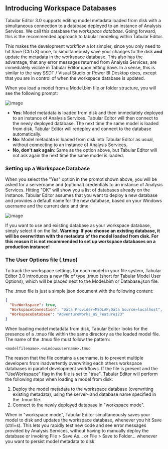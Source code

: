 ﻿## Introducing Workspace Databases
Tabular Editor 3.0 supports editing model metadata loaded from disk with a simultaneous connection to a database deployed to an instance of Analysis Services. We call this database the _workspace database_. Going forward, this is the recommended approach to tabular modeling within Tabular Editor.

This makes the development workflow a lot simpler, since you only need to hit Save (Ctrl+S) once, to simultaneously save your changes to the disk **and** update the metadata in the workspace database. This also has the advantage, that any error messages returned from Analysis Services, are immediately visible in Tabular Editor upon hitting Save. In a sense, this is similar to the way SSDT / Visual Studio or Power BI Desktop does, except that you are in control of when the workspace database is updated.

When you load a model from a Model.bim file or folder structure, you will see the following prompt:

![image](https://user-images.githubusercontent.com/8976200/58166683-a65db180-7c8a-11e9-9df3-be9a716b3ad1.png)

* **Yes**: Model metadata is loaded from disk and then immediately deployed to an instance of Analysis Services. Tabular Editor will then connect to the newly deployed database. The next time the same model is loaded from disk, Tabular Editor will redeploy and connect to the database automatically.
* **No**: Model metadata is loaded from disk into Tabular Editor as usual, without connecting to an instance of Analysis Services.
* **No, don't ask again**: Same as the option above, but Tabular Editor will not ask again the next time the same model is loaded.

### Setting up a Workspace Database

When you select the "Yes" option in the prompt shown above, you will be asked for a servername and (optional) credentials to an instance of Analysis Services. Hitting "OK" will show you a list of databases already on the instance. Tabular Editor assumes that you want to deploy a new database and provides a default name for the new database, based on your Windows username and the current date and time:

![image](https://user-images.githubusercontent.com/8976200/58179509-a10f5f80-7ca8-11e9-9764-4cb76b9d1a8b.png)

If you want to use and existing database as your workspace database, simply select it on the list. **Warning: If you choose an existing database, it will be overwritten with the metadata of the model loaded from disk. For this reason it is not recommended to set up workspace databases on a production instance!**

### The User Options file (.tmuo)

To track the workspace settings for each model in your file system, Tabular Editor 3.0 introduces a new file of type .tmuo (short for Tabular Model User Options), which will be placed next to the Model.bim or Database.json file.

The .tmuo file is just a simple json document with the following content:

```json
{
  "UseWorkspace": true,
  "WorkspaceConnection": "Data Provider=MSOLAP;Data Source=localhost",
  "WorkspaceDatabase": "AdventureWorks_WS_Feature123"
}
```

When loading model metadata from disk, Tabular Editor looks for the presence of a .tmuo file within the same directory as the loaded model file. The name of the .tmuo file must follow the pattern:

```
<modelfilename>.<windowsusername>.tmuo
```

The reason that the file contains a username, is to prevent multiple developers from inadvertently overwriting each others workspace databases in parallel development workflows. If the file is present and the "UseWorkspace" flag in the file is set to "true", Tabular Editor will perform the following steps when loading a model from disk:

1. Deploy the model metadata to the workspace database (overwriting existing metadata), using the server- and database name specified in the .tmuo file.
2. Connect to the newly deployed database in "workspace mode".

When in "workspace mode", Tabular Editor simultaneously saves your model to disk and updates the workspace database, whenever you hit Save (ctrl+s). This lets you rapidly test new code and see error messages provided by Analysis Services, without having to manually deploy the database or invoking File > Save As... or File > Save to Folder... whenever you want to persist model metadata to disk.

